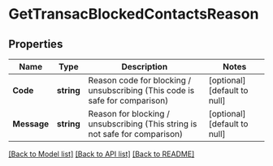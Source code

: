 # GetTransacBlockedContactsReason

## Properties
Name | Type | Description | Notes
------------ | ------------- | ------------- | -------------
**Code** | **string** | Reason code for blocking / unsubscribing (This code is safe for comparison) | [optional] [default to null]
**Message** | **string** | Reason for blocking / unsubscribing (This string is not safe for comparison) | [optional] [default to null]

[[Back to Model list]](../README.md#documentation-for-models) [[Back to API list]](../README.md#documentation-for-api-endpoints) [[Back to README]](../README.md)

